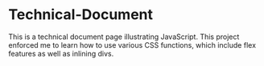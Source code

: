 # Technical-Document
This is a technical document page illustrating JavaScript. This project enforced me to learn how to use various CSS functions, which include flex features as well as inlining divs.
